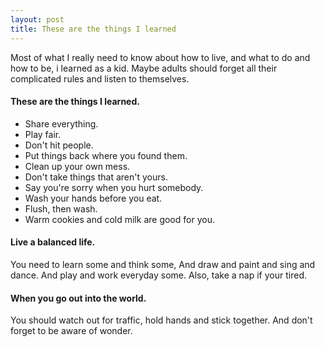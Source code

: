 ```yaml
---
layout: post
title: These are the things I learned
---
```



Most of what I really need to know about how to live, and what to do and how to be, i learned as a kid.
Maybe adults should forget all their complicated rules and listen to themselves.

#### These are the things I learned.

- Share everything.
- Play fair.
- Don't hit people.
- Put things back where you found them.
- Clean up your own mess.
- Don't take things that aren't yours.
- Say you're sorry when you hurt somebody.
- Wash your hands before you eat.
- Flush, then wash.
- Warm cookies and cold milk are good for you.

#### Live a balanced life.
You need to learn some and think some, And draw and paint and sing and dance.
And play and work everyday some. Also, take a nap if your tired.

#### When you go out into the world.
You should watch out for traffic, hold hands and stick together.
And don't forget to be aware of wonder.
